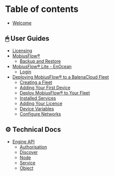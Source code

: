 # Table of contents

* [Welcome](README.md)

## 🖱 User Guides

* [Licensing](user-guides/licensing.md)
* [MobiusFlow®](user-guides/mobiusflow-r/README.md)
  * [Backup and Restore](user-guides/mobiusflow-r/backup-and-restore.md)
* [MobiusFlow® Lite - EnOcean](<README (2).md>)
  * [Login](user-guides/mobiusflow-r-lite-enocean/login.md)
* [Deploying MobiusFlow® to a BalenaCloud Fleet](user-guides/deploying-mobiusflow-r-to-a-balenacloud-fleet/README.md)
  * [Creating a Fleet](user-guides/deploying-mobiusflow-r-to-a-balenacloud-fleet/creating-a-fleet.md)
  * [Adding Your First Device](user-guides/deploying-mobiusflow-r-to-a-balenacloud-fleet/adding-your-first-device.md)
  * [Deploy MobiusFlow® to Your Fleet](user-guides/deploying-mobiusflow-r-to-a-balenacloud-fleet/deploy-mobiusflow-r-to-your-fleet.md)
  * [Installed Services](user-guides/deploying-mobiusflow-r-to-a-balenacloud-fleet/installed-services.md)
  * [Adding Your Licence](user-guides/deploying-mobiusflow-r-to-a-balenacloud-fleet/adding-your-licence.md)
  * [Device Variables](user-guides/deploying-mobiusflow-r-to-a-balenacloud-fleet/set-the-hub-id.md)
  * [Configure Networks](user-guides/deploying-mobiusflow-r-to-a-balenacloud-fleet/configure-networks.md)

## ⚙ Technical Docs

* [Engine API](<README (1) (1).md>)
  * [Authorisation](technical-docs/engine-api/authorisation.md)
  * [Discover](technical-docs/engine-api/discover.md)
  * [Node](technical-docs/engine-api/node.md)
  * [Service](technical-docs/engine-api/service.md)
  * [Object](technical-docs/engine-api/object.md)
